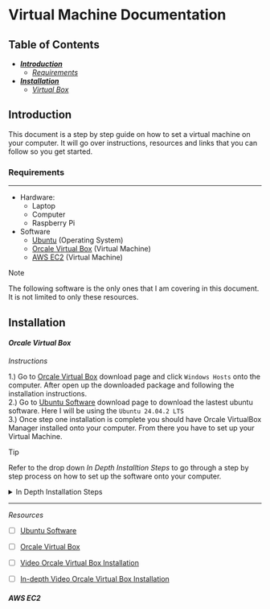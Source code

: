 # Virtual Machine Documentation

## Table of Contents

* [_**Introduction**_](#introduction)
    * [_Requirements_](#requirements)
* [_**Installation**_](#installation)
    * [_Virtual Box_](#virtual-box)

## Introduction

This document is a step by step guide on how to set a virtual machine on your computer. It will go over instructions, resources and links that you can follow so you get started.

### Requirements
---

* Hardware: 
    * Laptop
    * Computer
    * Raspberry Pi
* Software
    * [Ubuntu](https://ubuntu.com/download/desktop#system-requirements-NobleNumbat) (Operating System)
    * [Orcale Virtual Box](#orcale-virtual-box) (Virtual Machine)
    * [AWS EC2](#aws-ec2) (Virtual Machine)

> [!NOTE]
> The following software is the only ones that I am covering in this document. It is not limited to only these resources.

## Installation

#### _Orcale Virtual Box_

_Instructions_

1.) Go to [Orcale Virtual Box](https://www.virtualbox.org/wiki/Downloads) download page and click `Windows Hosts` onto the computer. After open up the downloaded package and following the installation instructions.  
2.) Go to [Ubuntu Software](https://ubuntu.com/download/desktop#system-requirements-NobleNumbat) download page to download the lastest ubuntu software. Here I will be using the `Ubuntu 24.04.2 LTS`  
3.) Once step one installation is complete you should have Orcale VirtualBox Manager installed onto your computer. From there you have to set up your Virtual Machine.
> [!TIP]
> Refer to the drop down _In Depth Installtion Steps_ to go through a step by step process on how to set up the software onto your computer.

<details>
<summary>In Depth Installation Steps</summary>

1.) Download [Orcale Virtual Box](https://www.virtualbox.org/wiki/Downloads) and click `Windows Host`. Once downloaded, navigate to your downloads folder and begin installation.  
![Alt Text](https://github.com/jracelis-hub/my-learning-notes/tree/images/orcale_vm_download)  
2.) After downloading the _Orcale VirtualBox Manager_ navigate to ubuntu website and download the [Ubuntu Software](https://ubuntu.com/download/desktop#system-requirements-NobleNumbat). Make sure you are downloading `Ubuntu 24.04.2 LTS`.  
> [!NOTE]
> This should take sometime to download  
> After step 2 is complete, we will now begin creating our Virtual Machine on the _Orcale VirtualBox Manager_!  

3.) Open up _Orcale VirtualBox Manager_ and

</details>

---

_Resources_

- [ ] [Ubuntu Software](https://ubuntu.com/download/desktop#system-requirements-NobleNumbat)
- [ ] [Orcale Virtual Box](https://www.virtualbox.org/wiki/Downloads)
- [ ] [Video Orcale Virtual Box Installation](https://www.youtube.com/watch?v=nvdnQX9UkMY&t=256s)
- [ ] [In-depth Video Orcale Virtual Box Installation](https://www.youtube.com/watch?v=DhVjgI57Ino)


#### _AWS EC2_


